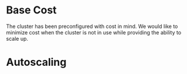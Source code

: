 # Base Cost

The cluster has been preconfigured with cost in mind. We would like to
minimize cost when the cluster is not in use while providing the
ability to scale up.

# Autoscaling
